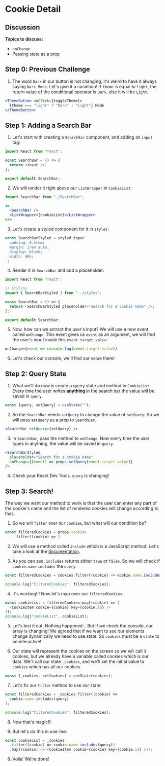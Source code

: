 # Cookie Detail

## Discussion

**Topics to discuss:**

- `onChange`
- Passing state as a prop

## Step 0: Previous Challenge

1. The word `Dark` in our button is not changing, it's weird to have it always saying `Dark Mode`. Let's give it a condition! If `theme` is equal to `light`, the return value of the conditional operator is `Dark`, else it will be `Light`.

```jsx
<ThemeButton onClick={toggleTheme}>
  {theme === "light" ? "Dark" : "Light"} Mode
</ThemeButton>
```

## Step 1: Adding a Search Bar

1. Let's start with creating a `SearchBar` component, and adding an `input` tag:

```javascript
import React from "react";

const SearchBar = () => {
  return <input />;
};

export default SearchBar;
```

2. We will render it right above our `ListWrapper` in `CookieList`:

```javascript
import SearchBar from "./SearchBar";
```

```jsx
<>
  <SearchBar />
  <ListWrapper>{cookieList}</ListWrapper>
</>
```

3. Let's create a styled component for it in `styles`:

```javascript
const SearchBarStyled = styled.input`
  padding: 0.5rem;
  margin: 1rem auto;
  display: block;
  width: 40%;
`;
```

4. Render it in `SearchBar` and add a placeholder:

```javascript
import React from "react";

// Styling
import { SearchBarStyled } from "../styles";

const SearchBar = () => {
  return <SearchBarStyled placeholder="Search for a cookie name" />;
};

export default SearchBar;
```

5. Now, how can we extract the user's input? We will use a new event called `onChange`. This event gives us `event` as an argument, we will find the user's input inside this `event.target.value`:

```javascript
onChange={event => console.log(event.target.value)}
```

6. Let's check our console, we'll find our value there!

## Step 2: Query State

1. What we'll do now is create a query state and method in `CookieList`. Every time the user writes **anything** in the search bar the value will be saved in `query`.

```javascript
const [query, setQuery] = useState("");
```

2. So the `SearchBar` needs `setQuery` to change the value of `setQuery`. So we will pass `setQuery` as a prop to `SearchBar`.

```jsx
<SearchBar setQuery={setQuery} />
```

3. In `SearchBar`, pass the method to `onChange`. Now every time the user types in anything, the value will be saved in `query`.

```jsx
<SearchBarStyled
  placeholder="Search for a cookie name"
  onChange={(event) => props.setQuery(event.target.value)}
/>
```

4. Check your React Dev Tools. `query` is changing!

## Step 3: Search!

The way we want our method to work is that the user can enter any part of the cookie's name and the list of rendered cookies will change according to that.

1. So we will `filter` over our `cookies`, but what will our condition be?

```javascript
const filteredCookies = props.cookies
    .filter((cookie) => )
```

2. We will use a method called `include` which is a JavaScript method. Let's take a look at the [documentation](https://developer.mozilla.org/en-US/docs/Web/JavaScript/Reference/Global_Objects/Array/includes).

3. As you can see, `includes` returns either `true` or `false`. So we will check if `cookie.name` `includes` the `query`:

```javascript
const filteredCookies = cookies.filter((cookie) => cookie.name.includes(query));

console.log("filteredCookies", filteredCookies);
```

4. It's working!!! Now let's map over our `filteredCookies`:

```javascript
const cookieList = filteredCookies.map((cookie) => (
  <CookieItem cookie={cookie} key={cookie.id} />
));
console.log("cookieList", cookieList);
```

5. Let's test it out. Nothing happened... But if we check the console, our array is changing! We agreed that if we want to see our elements change dynamically we need to use state. So `cookies` must be a `state` to be interactive!

6. Our state will represent the cookies on the screen so we will call it cookies, but we already have a variable called cookies which is our data. We'll call our state `_cookies`, and we'll set the initial value to `cookies` which has all our cookies.

```javascript
const [_cookies, setCookies] = useState(cookies);
```

7. Let's fix our `filter` method to use our state:

```javascript
const filteredCookies = _cookies.filter((cookie) =>
  cookie.name.includes(query)
);

console.log("filteredCookies", filteredCookies);
```

8. Now that's magic!!!

9. But let's do this in one line:

```javascript
const cookieList = _cookies
  .filter((cookie) => cookie.name.includes(query))
  .map((cookie) => <CookieItem cookie={cookie} key={cookie.id} />);
```

8. Voila! We're done!
